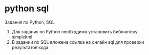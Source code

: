 # python sql
 Задания по Python, SQL
 
1. Для задания по Python необходимо установить библиотеку simplekml
2. В задании по SQL вложена ссылка на онлайн sql для проверки результатов кода
